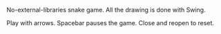 No-external-libraries snake game. All the drawing is done with Swing. 

Play with arrows. Spacebar pauses the game. Close and reopen to reset.
